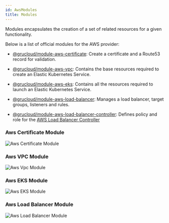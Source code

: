 ```yaml
---
id: AwsModules
title: Modules
---
```


Modules encapsulates the creation of a set of related resources for a given functionality.

Below is a list of official modules for the AWS provider:

- [@grucloud/module-aws-certificate](https://www.npmjs.com/package/@grucloud/module-aws-certificate): Create a certificate and a Route53 record for validation.
- [@grucloud/module-aws-vpc](https://www.npmjs.com/package/@grucloud/module-aws-vpc): Contains the base resources required to create an Elastic Kubernetes Service.
- [@grucloud/module-aws-eks](https://www.npmjs.com/package/@grucloud/module-aws-eks): Contains all the resources required to launch an Elastic Kubernetes Service.
- [@grucloud/module-aws-load-balancer](https://www.npmjs.com/package/@grucloud/module-aws-load-balancer): Manages a load balancer, target groups, listeners and rules.

- [@grucloud/module-aws-load-balancer-controller](https://www.npmjs.com/package/@grucloud/module-aws-load-balancer-controller): Defines policy and role for the [AWS Load Balancer Controller](https://docs.aws.amazon.com/eks/latest/userguide/aws-load-balancer-controller.html)

### Aws Certificate Module

![Aws Certificate Module](https://raw.githubusercontent.com/grucloud/grucloud/main/packages/modules/aws/certificate/example/diagram-target.svg)

### Aws VPC Module

![Aws Vpc Module](https://raw.githubusercontent.com/grucloud/grucloud/main/packages/modules/aws/vpc/example/diagram-target.svg)

### Aws EKS Module

![Aws EKS Module](https://raw.githubusercontent.com/grucloud/grucloud/main/packages/modules/aws/eks/example/diagram-target.svg)

### Aws Load Balancer Module

![Aws Load Balancer Module](https://raw.githubusercontent.com/grucloud/grucloud/main/packages/modules/aws/load-balancer/example/diagram-target.svg)
